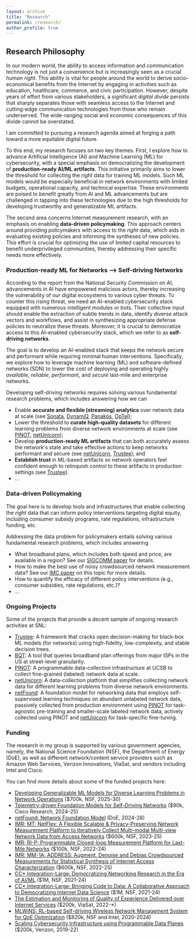 ```yaml
---
layout: archive
title: "Research"
permalink: /research/
author_profile: true
---
```


## Research Philosophy

In our modern world, the ability to access information and communication technology is not just a convenience but is increasingly seen as a crucial *human right*. This ability is vital for people around the world to derive socio-economical benefits from the Internet by engaging in activities such as education, healthcare, commerce, and civic participation. However, despite years of effort from various stakeholders, a significant *digital divide* persists that sharply separates those with seamless access to the Internet and cutting-edge communication technologies from those who remain underserved. The wide-ranging social and economic consequences of this divide cannot be overstated.

I am committed to pursuing a research agenda aimed at forging a path toward a more equitable digital future.

To this end, my research focuses on two key themes. First, I explore how to advance Artificial Intelligence (AI) and Machine Learning (ML) for cybersecurity, with a special emphasis on democratizing the development of **production-ready AI/ML artifacts**. This initiative primarily aims to lower the threshold for collecting the *right* data for training ML models. Such ML models would be especially beneficial in network environments with limited budgets, operational capacity, and technical expertise. These environments are poised to benefit greatly from AI and ML advancements but are challenged in tapping into these technologies due to the high thresholds for developing trustworthy and generalizable ML artifacts.

The second area concerns Internet measurement research, with an emphasis on enabling **data-driven policymaking**. This approach centers around providing policymakers with access to the *right* data, which aids in evaluating existing policies and informing the syntheses of new policies. This effort is crucial for optimizing the use of limited capital resources to benefit underprivileged communities, thereby addressing their specific needs more effectively.


### Production-ready ML for Networks --> Self-driving Networks

<!-- The two research themes complement each other as one helps identify underserved communities that require any policy interventions, and the second helps realize a subset of interventions (e.g., sustainable community networks).  -->



 <!-- **self-driving networks** that can run themselves with minimal intervention.
Given our group's focus on **digital equity** issues, we focus primarily on building self-driving network for **last-mile (community) networks**.
Our goal is to lower the cost of deploying and operating highly *available*, *reliable*, *performant*, and *secure* last-mile networks in under-served communities. -->
According to the report from the National Security Commission on AI, advancements in AI have empowered malicious actors, thereby increasing the vulnerability of our digital ecosystems to various cyber threats. To counter this rising threat, we need an AI-enabled cybersecurity stack equipped with numerous intelligent modules or bots. Their collective input should enable the extraction of subtle trends in data, identify diverse attack vectors and workflows, and assist in synthesizing appropriate defense policies to neutralize these threats. Moreover, it is crucial to democratize access to this AI-enabled cybersecurity stack, which we refer to as **self-driving networks**.

The goal is to develop an AI-enabled stack that keeps the network secure and performant while requiring minimal human interventions. Specifically, we explore how to leverage machine learning (ML) and software-defined networks (SDN) to lower the cost of deploying and operating highly *available*, *reliable*, *performant*, and *secure* last-mile and enterprise networks.

Developing self-driving networks requires solving various fundamental research problems, which includes answering how we can
* Enable **accurate and flexible (streaming) analytics** over network data at scale (see [Sonata](https://sites.cs.ucsb.edu/~arpitgupta/pdfs/sonata.pdf), [DynamiQ](https://arxiv.org/pdf/2106.05420.pdf), [Panakos](https://sites.cs.ucsb.edu/~arpitgupta/pdfs/speedtest.pdf), [OpTel](https://sites.cs.ucsb.edu/~arpitgupta/pdfs/OpTel_camera_ready.pdf));
* Lower the threshold to **curate high-quality datasets** for different learning problems from diverse network environments at scale (see [PINOT](https://pinot.cs.ucsb.edu/), [netUnicorn](https://netunicorn.cs.ucsb.edu/));
* Develop **production-ready ML artifacts** that can both accurately assess the network's state and take effective actions to keep networks performant and secure (see [netUnicorn](https://netunicorn.cs.ucsb.edu/), [Trustee](https://sites.cs.ucsb.edu/~arpitgupta/pdfs/trustee.pdf)); and
* **Establish trust** in ML-based artifacts so network operators feel confident enough to relinquish control to these artifacts in production settings (see [Trustee](https://sites.cs.ucsb.edu/~arpitgupta/pdfs/trustee.pdf)).
* ...

### Data-driven Policymaking
The goal here is to develop tools and infrastructures that enable collecting the *right* data that can inform policy interventions targeting digital equity, including consumer subsidy programs, rate regulations, infrastructure funding, etc.

Addressing the data problem for policymakers entails solving various fundamental research problems, which includes answering
* What broadband plans, which includes both speed and price, are available in a region? See our [SIGCOMM paper](ttps://sites.cs.ucsb.edu/~arpitgupta/pdfs/bqt_sigcomm23.pdf) for details.
* How to make the best use of noisy crowdsourced network measurement data? See our [IMC paper](https://sites.cs.ucsb.edu/~arpitgupta/pdfs/speedtest.pdf) on this topic for more details.
* How to quantify the efficacy of different policy interventions (e.g., consumer subsidies, rate regulations, etc.)?
* ...

### Ongoing Projects
Some of the projects that provide a decent sample of ongoing research activities at SNL:

- [Trustee](https://trusteeml.github.io/): A framework that cracks open decision-making for black-box ML models (for networks) using high-fidelity, low-complexity, and stable decision trees.
- [BQT](https://address.cs.ucsb.edu/bqt/): A tool that queries broadband plan offerings from major ISPs in the US at street-level granularity.
- [PINOT](https://pinot.cs.ucsb.edu/): A programmable data-collection infrastructure at UCSB to collect fine-grained (labeled) network data at scale.
- [netUnicorn](https://netunicorn.cs.ucsb.edu/): A data-collection platform that simplifies collecting network data for different learning problems from diverse network environments.
- [netFound](https://arxiv.org/pdf/2310.17025.pdf): A foundation model for networking data that employs self-supervised learning techniques on abundant unlabeled network data, passively collected from production environment using [PINOT](https://pinot.cs.ucsb.edu/) for task-agnostic pre-training and smaller-scale labeled network data, actively collected using PINOT and [netUnicorn](https://netunicorn.cs.ucsb.edu/) for task-specific fine-tuning.



<!-- - [Trustee](https://trusteeml.github.io/): A framework that cracks open decision-making for black-box ML models (for networks) using high-fidelity, low-complexity, and stable decision trees.
- [PINOT](https://pinot.cs.ucsb.edu/): A programmable data-collection infrastructure at UCSB to collect fine-grained (labeled) network data at scale.
- [netUnicorn](https://netunicorn.cs.ucsb.edu/): A data-collection platform that simplifies collecting network data for different learning problems from diverse network environments. -->



<!-- ### Related Publications
Some of the recently published works that provide a sample of some of the ongoing activities at SNL:
- [AI/ML for Network Security: The Emperor has no Clothes](https://sites.cs.ucsb.edu/~arpitgupta/pdfs/trustee.pdf), ACM CCS, 2022.
- [The Importance of Contextualization of Crowdsourced Active Speed Test Measurements](https://sites.cs.ucsb.edu/~arpitgupta/pdfs/speedtest.pdf), ACM IMC, 2022.
- [Detecting Ephemeral Optical Events with OpTel](https://sites.cs.ucsb.edu/~arpitgupta/pdfs/OpTel_camera_ready.pdf), USENIX NSDI, 2022.
- [Internet Inequity in Chicago: Adoption, Affordability, and Availability](https://sites.cs.ucsb.edu/~arpitgupta/pdfs/2022_tprc_chicago_digital_divide-submitted.pdf), TPRC, 2022.
- [DynamiQ: Planning for Dynamics in Network Streaming Analytics Systems](https://arxiv.org/pdf/2106.05420.pdf),
arXiv: Report 2106.05420, 2021.
- [An Effort to Democratize Networking Research in the Era of AI/ML](https://sites.cs.ucsb.edu/~arpitgupta/pdfs/democratize_netai.pdf), ACM HotNets 2019. -->



<!-- machine learning (ML) and
programmable network data planes to develop *low-cost* last-mile networks that can provide highly *available*, *reliable*, *performant* and *secure* network connectivity to underrepresented and under-served communities.

<!-- The growing popularity of networked devices and applications imposes
increasingly stringent security- and performance-related requirements on the
underlying communication fabric. Satisfying these ever-increasing demands with
limited infrastructure and operational budgets are challenging for the network
operators. -->

<!-- My research combines the flexibility of **programmable data-plane targets** and
the intelligibility of **ML algorithms** to develop ML-based artifacts for
networking that bridge the fundamental gap between requirements and resources.
Additionally, my research focuses on ensuring that network operators can
**trust** these ML-based artifacts enough to deploy them in production
settings.  -->

### Funding
The research in my group is supported by various government agencies, namely, the National Science Foundation (NSF), the Department of Energy (DoE), as well as different network/content service providers such as Amazon Web Services, Verizon Innovations, ViaSat, and vendors including Intel and Cisco.

You can find more details about some of the funded projects here:
* [Developing Generalizable ML Models for Diverse Learning Problems in Network Operations](https://www.nsf.gov/awardsearch/showAward?AWD_ID=2443777) ($700k, NSF, 2025-30)
* [Telemetry-driven Foundation Models for Self-Driving Networks](#) ($90k, Cisco Research, 2024-25)
* [netFound: Network Foundation Model](#) (DoE, 2024-28)
* [IMR: MT: NetFlex: A Flexible Scalable & Privacy-Preserving Network Measurement Platform to Iteratively Collect Multi-modal Multi-view Network Data from Access Networks](https://www.nsf.gov/awardsearch/showAward?AWD_ID=2323229) ($600k, NSF, 2023-25)
* [IMR: RI-P: Programmable Closed-loop Measurement Platform for Last-Mile Networks](https://nsf.gov/awardsearch/showAward?AWD_ID=2224687) ($100k, NSF, 2022-24)
* [IMR: MM-1A: ADDRESS: Augment, Denoise and Debias Crowdsourced Measurements for Statistical Synthesis of Internet Access Characterization](#) ($600k, NSF, 2022-25)
* [CC* Integration-Large: Democratizing Networking Research in the Era of AI/ML](https://www.nsf.gov/awardsearch/showAward?AWD_ID=2126327) ($1M, NSF, 2021-24)
* [CC* Integration-Large: Bringing Code to Data: A Collaborative Approach to Democratizing Internet Data Science](https://www.nsf.gov/awardsearch/showAward?AWD_ID=2126281) ($1M, NSF, 2021-24)
* [The Estimation and Monitoring of Quality of Experience Delivered over Internet Services](#) ($200k, ViaSat, 2022-*)
* [MLWiNS: RL-based Self-driving Wireless Network Management System for QoE Optimization](https://www.nsf.gov/awardsearch/showAward?AWD_ID=2003257) ($820k, NSF and Intel, 2020-2024)
* [Scaling Cybersecurity Infrastructure using Programmable Data Planes](https://www.verizon.com/about/news/verizon-advances-5g-network-and-cyber-security) ($200k, Verizon, 2019-22)





<!-- ## Ongoing Projects

### Programmable Data-Collection Infrastructure/Platform(s)

### Flexible and Scalable Network Data Analytics System(s)

### ML Pipeline for Learning Problems in Networking -->


<!-- ## Past Projects -->

<!-- The proposed research will help catalyze adoption of ML-based solutions for network operations, which will form the intellectual foundation for future self-driving networks. My academic career to this point has prepared me to pursue this goal with an extensive experience in developing open-sourced networked systems, such as SDX~\cite{sdx}, iSDX~\cite{isdx}, Sonata~\cite{sonata-paper}, DynamiQ~\cite{dynamiq}, Optel~\cite{optel}, etc., that have been widely used in both academia and industry.  -->
